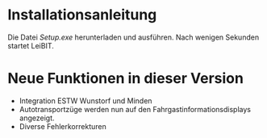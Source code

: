 # Installationsanleitung
Die Datei *Setup.exe* herunterladen und ausführen. Nach wenigen Sekunden startet LeiBIT.

# Neue Funktionen in dieser Version
- Integration ESTW Wunstorf und Minden
- Autotransportzüge werden nun auf den Fahrgastinformationsdisplays angezeigt.
- Diverse Fehlerkorrekturen